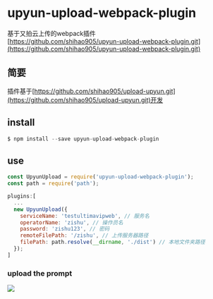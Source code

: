 # upyun-upload-webpack-plugin 

基于又拍云上传的webpack插件  
[https://github.com/shihao905/upyun-upload-webpack-plugin.git](https://github.com/shihao905/upyun-upload-webpack-plugin.git)

## 简要 

插件基于[https://github.com/shihao905/upload-upyun.git](https://github.com/shihao905/upload-upyun.git)开发

## install

```js
$ npm install --save upyun-upload-webpack-plugin
```

## use

```js
const UpyunUpload = require('upyun-upload-webpack-plugin');
const path = require('path');

plugins:[
  ...
  new UpyunUpload({
    serviceName: 'testultimavipweb', // 服务名
    operatorName: 'zishu', // 操作员名
    password: 'zishu123', // 密码
    remoteFilePath: '/zishu', // 上传服务器路径
    filePath: path.resolve(__dirname, './dist') // 本地文件夹路径
  });
]
```

### upload the prompt 

![](https://img2.ultimavip.cn/ultimavip/ultimavip-uplaod.png)
